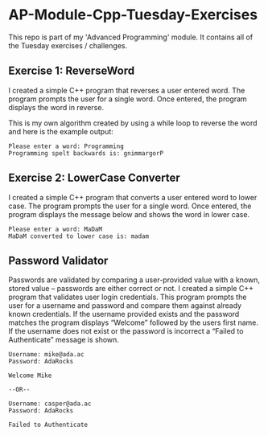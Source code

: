 # AP-Module-Cpp-Tuesday-Exercises
This repo is part of my 'Advanced Programming' module. It contains all of the Tuesday exercises / challenges.
## Exercise 1: ReverseWord
I created a simple C++ program that reverses a user entered word. The program prompts the user for a single word. Once entered, the program displays the word in reverse. 

This is my own algorithm created by using a while loop to reverse the word and here is the example output:
```
Please enter a word: Programming
Programming spelt backwards is: gnimmargorP
```

## Exercise 2: LowerCase Converter
I created a simple C++ program that converts a user entered word to lower case. The program prompts the user for a single word. Once entered, the program displays the message below and shows the word in lower case.
```
Please enter a word: MaDaM
MaDaM converted to lower case is: madam
```

## Password Validator
Passwords are validated by comparing a user-provided value with a known, stored value – passwords are either correct or not. I created a simple C++ program that validates user login credentials. This program prompts the user for a username and password and compare them against already known credentials. If the username provided exists and the password matches the program displays “Welcome” followed by the users first name. If the username does not exist or the password is incorrect a “Failed to Authenticate” message is shown.
```
Username: mike@ada.ac
Password: AdaRocks

Welcome Mike

--OR--

Username: casper@ada.ac
Password: AdaRocks

Failed to Authenticate
```
